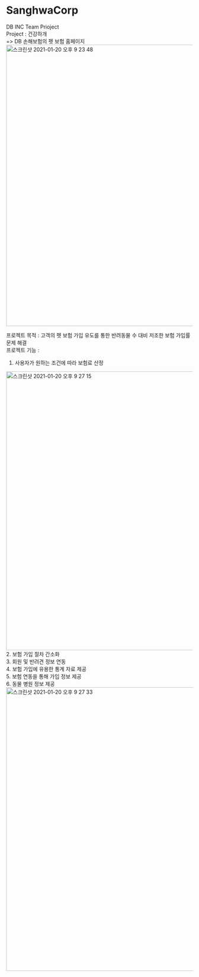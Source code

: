 # SanghwaCorp
 DB INC Team Prioject</br>
 Project : 건강하개</br>
 => DB 손해보험의 펫 보험 홈페이지 </br>
 <img width="758" alt="스크린샷 2021-01-20 오후 9 23 48" src="https://user-images.githubusercontent.com/70561950/105174359-cb907a80-5b65-11eb-990f-6227648b0d01.png">
</br>

 프로젝트 목적 : 고객의 펫 보험 가입 유도를 통한 반려동물 수 대비 저조한 보험 가입률 문제 해결</br>
 프로젝트 기능 :</br>
 1. 사용자가 원하는 조건에 따라 보험료 산정</br>
 <img width="751" alt="스크린샷 2021-01-20 오후 9 27 15" src="https://user-images.githubusercontent.com/70561950/105174712-51142a80-5b66-11eb-841b-5a646ce70b6f.png">
 2. 보험 가입 절차 간소화</br>
 3. 회원 및 반려견 정보 연동</br>
 4. 보험 가입에 유용한 통계 자료 제공</br>
 5. 보험 연동을 통해 가입 정보 제공</br>
 6. 동물 병원 정보 제공</br>
<img width="764" alt="스크린샷 2021-01-20 오후 9 27 33" src="https://user-images.githubusercontent.com/70561950/105174718-52ddee00-5b66-11eb-8670-c233309e679c.png">
